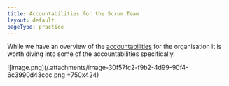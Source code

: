 ```yaml
---
title: Accountabilities for the Scrum Team
layout: default
pageType: practice
---
```


While we have an overview of the [accountabilities](/Project-Management/Agile-Ways-of-Working/Core-Practices/Accountabilities) for the organisation it is worth diving into some of the accountabilities specifically. 

![image.png](/.attachments/image-30f57fc2-f9b2-4d99-90f4-6c3990d43cdc.png =750x424)


